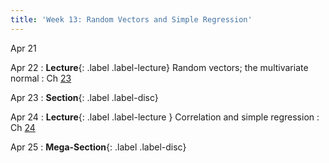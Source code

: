 ```yaml
---
title: 'Week 13: Random Vectors and Simple Regression'
---
```


Apr 21

Apr 22
: **Lecture**{: .label .label-lecture} Random vectors; the multivariate normal
    : Ch [23](http://prob140.org/textbook/content/Chapter_23/00_Multivariate_Normal_RVs.html)
    
Apr 23
: **Section**{: .label .label-disc}

Apr 24
: **Lecture**{: .label .label-lecture } Correlation and simple regression
    : Ch [24](http://prob140.org/textbook/content/Chapter_24/00_Simple_Linear_Regression.html)
    
Apr 25
: **Mega-Section**{: .label .label-disc}
